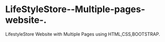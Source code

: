 # LifeStyleStore--Multiple-pages-website-.

LifestyleStore Website with Multiple Pages using HTML,CSS,BOOTSTRAP.
